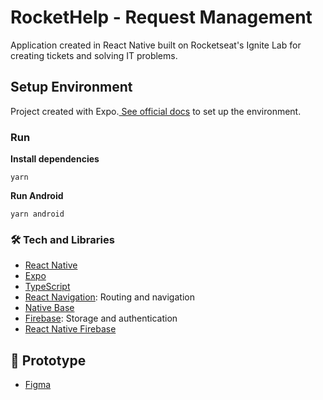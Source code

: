 
# RocketHelp - Request Management

Application created in React Native built on Rocketseat's Ignite Lab for creating tickets and solving IT problems.


## Setup Environment

Project created with Expo.[ See official docs](https://docs.expo.dev/get-started/installation/) to set up the environment.


### Run

**Install dependencies**

```
yarn
```

**Run Android**

```
yarn android
```


### 🛠 Tech and Libraries

- [React Native](https://reactnative.dev/)
- [Expo](https://docs.expo.dev)
- [TypeScript](https://www.typescriptlang.org/)
- [React Navigation](https://reactnavigation.org/): Routing and navigation
- [Native Base](https://rnfirebase.io)
- [Firebase](https://firebase.google.com/docs): Storage and authentication
- [React Native Firebase](https://rnfirebase.io)


## 📖 Prototype

- [Figma](https://www.figma.com/file/w5upfV6YrE5zhf3mVO7ttp/Ignite-Lab-de-React-Native-2022?node-id=47%3A276)
